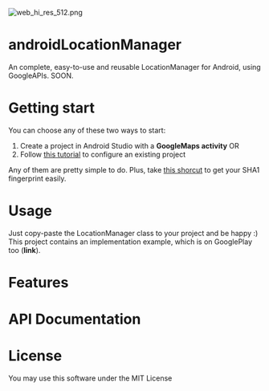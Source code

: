 ![web_hi_res_512.png]({{site.baseurl}}/web_hi_res_512.png)


# androidLocationManager
An complete, easy-to-use and reusable LocationManager for Android, using GoogleAPIs. SOON.

# Getting start

You can choose any of these two ways to start:

1. Create a project in Android Studio with a **GoogleMaps activity** OR
2. Follow [this tutorial](https://developers.google.com/maps/documentation/android-api/config) to configure an existing project

Any of them are pretty simple to do. Plus, take [this shorcut](http://stackoverflow.com/questions/27609442/how-to-get-the-sha1-fingerprint-certificate-in-android-studio-for-debug-mode) to get your SHA1 fingerprint easily.

# Usage

Just copy-paste the LocationManager class to your project and be happy :) 
This project contains an implementation example, which is on GooglePlay too (**link**).

# Features

# API Documentation

# License

You may use this software under the MIT License
